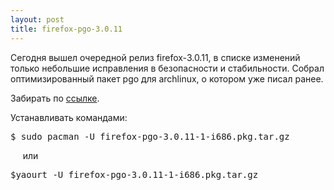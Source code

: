 ```yaml
--- 
layout: post
title: firefox-pgo-3.0.11
---
```

Сегодня вышел очередной релиз firefox-3.0.11, в списке изменений только небольшие исправления в безопасности и стабильности. Собрал оптимизированный пакет pgo для archlinux, о котором уже писал ранее.
<!--more-->
Забирать по <a href="http://narod.ru/disk/9765635000/firefox-pgo-3.0.11-1-i686.pkg.tar.gz.html">ссылке</a>.

Устанавливать командами:
<pre>$ sudo pacman -U firefox-pgo-3.0.11-1-i686.pkg.tar.gz</pre>     или
<pre>$yaourt -U firefox-pgo-3.0.11-1-i686.pkg.tar.gz</pre>
